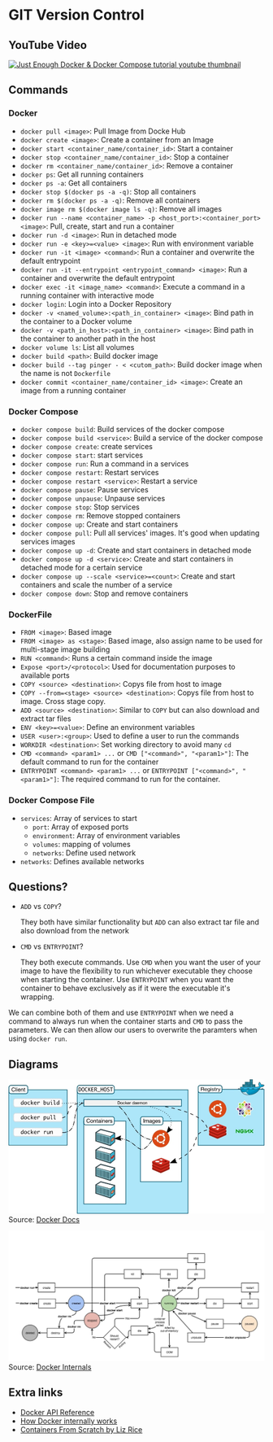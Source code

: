 # GIT Version Control

## YouTube Video

[![Just Enough Docker & Docker Compose tutorial youtube thumbnail](http://img.youtube.com/vi/-----/0.jpg)](http://www.youtube.com/watch?v=----- "Docker & Docker Compose | Just Enough Series")

## Commands

### Docker

- `docker pull <image>`: Pull Image from Docke Hub
- `docker create <image>`: Create a container from an Image
- `docker start <container_name/container_id>`: Start a container
- `docker stop <container_name/container_id>`: Stop a container
- `docker rm <container_name/container_id>`: Remove a container
- `docker ps`: Get all running containers
- `docker ps -a`: Get all containers
- `docker stop $(docker ps -a -q)`: Stop all containers
- `docker rm $(docker ps -a -q)`: Remove all containers
- `docker image rm $(docker image ls -q)`: Remove all images
- `docker run --name <container_name> -p <host_port>:<container_port> <image>`: Pull, create, start and run a container
- `docker run -d <image>`: Run in detached mode
- `docker run -e <key>=<value> <image>`: Run with environment variable
- `docker run -it <image> <command>`: Run a container and overwrite the default entrypoint
- `docker run -it --entrypoint <entrypoint_command> <image>`: Run a container and overwrite the default entrypoint
- `docker exec -it <image_name> <command>`: Execute a command in a running container with interactive mode
- `docker login`: Login into a Docker Repository
- `docker -v <named_volume>:<path_in_container> <image>`: Bind path in the container to a Docker volume
- `docker -v <path_in_host>:<path_in_container> <image>`: Bind path in the container to another path in the host
- `docker volume ls`: List all volumes
- `docker build <path>`: Build docker image
- `docker build --tag pinger - < <cutom_path>`: Build docker image when the name is not `Dockerfile`
- `docker commit <container_name/container_id> <image>`: Create an image from a running container

### Docker Compose

- `docker compose build`: Build services of the docker compose
- `docker compose build <service>`: Build a service of the docker compose
- `docker compose create`: create services
- `docker compose start`: start services
- `docker compose run`: Run a command in a services
- `docker compose restart`: Restart services
- `docker compose restart <service>`: Restart a service
- `docker compose pause`: Pause services
- `docker compose unpause`: Unpause services
- `docker compose stop`: Stop services
- `docker compose rm`: Remove stopped containers
- `docker compose up`: Create and start containers
- `docker compose pull`: Pull all services' images. It's good when updating services images
- `docker compose up -d`: Create and start containers in detached mode
- `docker compose up -d <service>`: Create and start containers in detached mode for a certain service
- `docker compose up --scale <service>=<count>`: Create and start containers and scale the number of a service
- `docker compose down`: Stop and remove containers

### DockerFile

- `FROM <image>`: Based image
- `FROM <image> as <stage>`: Based image, also assign name to be used for multi-stage image building
- `RUN <command>`: Runs a certain command inside the image
- `Expose <port>/<protocol>`: Used for documentation purposes to available ports
- `COPY <source> <destination>`: Copys file from host to image
- `COPY --from=<stage> <source> <destination>`: Copys file from host to image. Cross stage copy.
- `ADD <source> <destination>`: Similar to `COPY` but can also download and extract tar files
- `ENV <key>=<value>`: Define an environment variables
- `USER <user>:<group>`: Used to define a user to run the commands
- `WORKDIR <destination>`: Set working directory to avoid many `cd`
- `CMD <command> <param1> ...` or `CMD ["<command>", "<param1>"]`: The default command to run for the container
- `ENTRYPOINT <command> <param1> ...` or `ENTRYPOINT ["<command>", "<param1>"]`: The required command to run for the container.

### Docker Compose File

- `services`: Array of services to start
  - `port`: Array of exposed ports
  - `environment`: Array of environment variables
  - `volumes`: mapping of volumes
  - `networks`: Define used network
- `networks`: Defines available networks

## Questions?

- `ADD` vs `COPY`?

  They both have similar functionality but `ADD` can also extract tar file and also download from the network

- `CMD` vs `ENTRYPOINT`?

  They both execute commands.
  Use `CMD` when you want the user of your image to have the flexibility to run whichever executable they choose when starting the container.
  Use `ENTRYPOINT` when you want the container to behave exclusively as if it were the executable it's wrapping.

We can combine both of them and use `ENTRYPOINT` when we need a command to always run when the container starts and `CMD` to pass the parameters. We can then allow our users to overwrite the paramters when using `docker run`.

## Diagrams

![Docker Architecture](./assets/docker-architecture.jpg)
Source: [Docker Docs](https://docs.docker.com/get-started/overview/)

![Docker Life Cycle](./assets/docker-life-cycle.jpg)
Source: [Docker Internals](http://docker-saigon.github.io/post/Docker-Internals/)

## Extra links

- [Docker API Reference](https://docs.docker.com/engine/reference/run/)
- [How Docker internally works](http://docker-saigon.github.io/post/Docker-Internals/)
- [Containers From Scratch by Liz Rice](https://www.youtube.com/watch?v=8fi7uSYlOdc)
